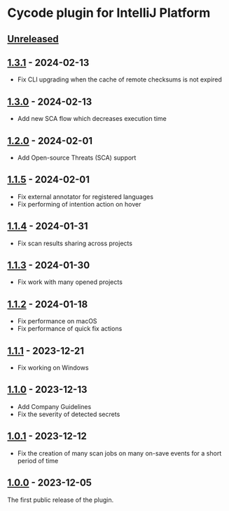 <!-- Keep a Changelog guide -> https://keepachangelog.com -->

# Cycode plugin for IntelliJ Platform

## [Unreleased]

## [1.3.1] - 2024-02-13

- Fix CLI upgrading when the cache of remote checksums is not expired

## [1.3.0] - 2024-02-13

- Add new SCA flow which decreases execution time

## [1.2.0] - 2024-02-01

- Add Open-source Threats (SCA) support

## [1.1.5] - 2024-02-01

- Fix external annotator for registered languages
- Fix performing of intention action on hover

## [1.1.4] - 2024-01-31

- Fix scan results sharing across projects

## [1.1.3] - 2024-01-30

- Fix work with many opened projects

## [1.1.2] - 2024-01-18

- Fix performance on macOS
- Fix performance of quick fix actions

## [1.1.1] - 2023-12-21

- Fix working on Windows

## [1.1.0] - 2023-12-13

- Add Company Guidelines
- Fix the severity of detected secrets

## [1.0.1] - 2023-12-12

- Fix the creation of many scan jobs on many on-save events for a short period of time

## [1.0.0] - 2023-12-05

The first public release of the plugin.

[1.3.1]: https://github.com/cycodehq/intellij-platform-plugin/releases/tag/v1.3.1

[1.3.0]: https://github.com/cycodehq/intellij-platform-plugin/releases/tag/v1.3.0

[1.2.0]: https://github.com/cycodehq/intellij-platform-plugin/releases/tag/v1.2.0

[1.1.5]: https://github.com/cycodehq/intellij-platform-plugin/releases/tag/v1.1.5

[1.1.4]: https://github.com/cycodehq/intellij-platform-plugin/releases/tag/v1.1.4

[1.1.3]: https://github.com/cycodehq/intellij-platform-plugin/releases/tag/v1.1.3

[1.1.2]: https://github.com/cycodehq/intellij-platform-plugin/releases/tag/v1.1.2

[1.1.1]: https://github.com/cycodehq/intellij-platform-plugin/releases/tag/v1.1.1

[1.1.0]: https://github.com/cycodehq/intellij-platform-plugin/releases/tag/v1.1.0

[1.0.1]: https://github.com/cycodehq/intellij-platform-plugin/releases/tag/v1.0.1

[1.0.0]: https://github.com/cycodehq/intellij-platform-plugin/releases/tag/v1.0.0

[Unreleased]: https://github.com/cycodehq/intellij-platform-plugin/compare/v1.2.0...HEAD
